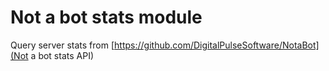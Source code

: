 # Not a bot stats module

Query server stats from [https://github.com/DigitalPulseSoftware/NotaBot](Not a bot stats API)